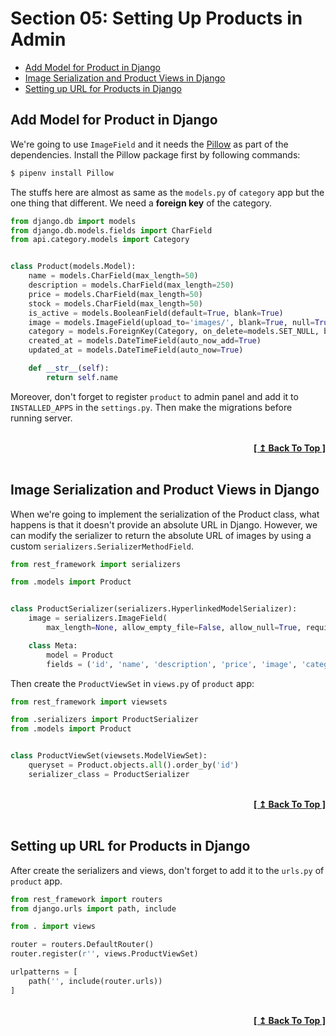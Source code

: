 # Section 05: Setting Up Products in Admin

- [Add Model for Product in Django](#add-model-for-product-in-django)
- [Image Serialization and Product Views in Django](#image-serialization-and-product-views-in-django)
- [Setting up URL for Products in Django](#setting-up-url-for-products-in-django)

## Add Model for Product in Django

We're going to use `ImageField` and it needs the [Pillow](https://python-pillow.org/) as part of the dependencies. Install the Pillow package first by following commands:

```bash
$ pipenv install Pillow
```

The stuffs here are almost as same as the `models.py` of `category` app but the one thing that different. We need a **foreign key** of the category.

```python
from django.db import models
from django.db.models.fields import CharField
from api.category.models import Category


class Product(models.Model):
    name = models.CharField(max_length=50)
    description = models.CharField(max_length=250)
    price = models.CharField(max_length=50)
    stock = models.CharField(max_length=50)
    is_active = models.BooleanField(default=True, blank=True)
    image = models.ImageField(upload_to='images/', blank=True, null=True)
    category = models.ForeignKey(Category, on_delete=models.SET_NULL, blank=True, null=True)
    created_at = models.DateTimeField(auto_now_add=True)
    updated_at = models.DateTimeField(auto_now=True)

    def __str__(self):
        return self.name
```

Moreover, don't forget to register `product` to admin panel and add it to `INSTALLED_APPS` in the `settings.py`. Then make the migrations before running server.

<br/>
<div align="right">
  <b><a href="#section-05-setting-up-products-in-admin">[ ↥ Back To Top ]</a></b>
</div>
<br/>

## Image Serialization and Product Views in Django

When we're going to implement the serialization of the Product class, what happens is that it doesn't provide an absolute URL in Django. However, we can modify the serializer to return the absolute URL of images by using a custom `serializers.SerializerMethodField`.

```python
from rest_framework import serializers

from .models import Product


class ProductSerializer(serializers.HyperlinkedModelSerializer):
    image = serializers.ImageField(
        max_length=None, allow_empty_file=False, allow_null=True, required=False)

    class Meta:
        model = Product
        fields = ('id', 'name', 'description', 'price', 'image', 'category')
```

Then create the `ProductViewSet` in `views.py` of `product` app:

```python
from rest_framework import viewsets

from .serializers import ProductSerializer
from .models import Product


class ProductViewSet(viewsets.ModelViewSet):
    queryset = Product.objects.all().order_by('id')
    serializer_class = ProductSerializer
```

<br/>
<div align="right">
  <b><a href="#section-05-setting-up-products-in-admin">[ ↥ Back To Top ]</a></b>
</div>
<br/>

## Setting up URL for Products in Django

After create the serializers and views, don't forget to add it to the `urls.py` of `product` app.

```python
from rest_framework import routers
from django.urls import path, include

from . import views

router = routers.DefaultRouter()
router.register(r'', views.ProductViewSet)

urlpatterns = [
    path('', include(router.urls))
]
```

<br/>
<div align="right">
  <b><a href="#section-05-setting-up-products-in-admin">[ ↥ Back To Top ]</a></b>
</div>
<br/>
